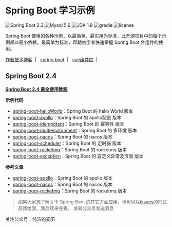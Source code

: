 Spring Boot 学习示例
=========================

![Spring Boot 2.3](https://img.shields.io/badge/Spring%20Boot-2.0-brightgreen.svg)
![Mysql 5.6](https://img.shields.io/badge/Mysql-5.6-blue.svg)
![JDK 1.8](https://img.shields.io/badge/JDK-1.8-brightgreen.svg)
![gradle](https://img.shields.io/badge/gradle-6.7-<COLOR>)
![license](https://img.shields.io/badge/license-MPL--2.0-blue.svg)

Spring Boot 使用的各种示例，以最简单、最实用为标准，此开源项目中的每个示例都以最小依赖，最简单为标准，帮助初学者快速掌握 Spring Boot 各组件的使用。

[作者技术博客](https://www.idearyou.cn) &nbsp;| &nbsp;
[spring boot](https://github.com/qw7575/spring-boot-examples) &nbsp;| &nbsp;
[vue组件库](https://github.com/qw7575/vue-qw-doc) &nbsp;| &nbsp; 

## Spring Boot 2.4

**[Spring Boot 2.4 最全使用教程](https://github.com/qw7575/spring-boot-examples)**


**示例代码**
- [spring-boot-helloWorld](https://github.com/qw7575/spring-boot-examples/tree/main/spring-boot-hello)：Spring Boot 的 hello World 版本
- [spring-boot-apollo](https://github.com/qw7575/spring-boot-examples/tree/main/spring-boot-apollo)：Spring Boot 的 apollo配置 版本
- [spring-boot-idempotent](https://github.com/qw7575/spring-boot-examples/tree/main/spring-boot-idempotent)：Spring Boot 的 幂等性 版本
- [spring-boot-multienvironment](https://github.com/qw7575/spring-boot-examples/tree/main/spring-boot-multienvironment)：Spring Boot 的 多环境 版本
- [spring-boot-nacos](https://github.com/qw7575/spring-boot-examples/tree/main/spring-boot-nacos)：Spring Boot 的 nacos 版本
- [spring-boot-scheduler](https://github.com/qw7575/spring-boot-examples/tree/main/spring-boot-scheduler)：Spring Boot 的 定时器 版本
- [spring-boot-rocketmq](https://github.com/qw7575/spring-boot-examples/tree/main/spring-boot-rocketmq)：Spring Boot 的 rocketmq 版本
- [spring-boot-exception](https://github.com/qw7575/spring-boot-examples/tree/main/spring-boot-exception)：Spring Boot 的 自定义异常及页面 版本
  
**参考文章**
- [spring-boot-apollo](https://idearyou.cn/archives/bootapollo)：Spring Boot 的 apollo 版本
- [spring-boot-nacos](https://idearyou.cn/archives/bootnacos)：Spring Boot 的 nacos 版本
- [spring-boot-rocketmq](https://idearyou.cn/archives/bootrocketmq)：Spring Boot 的 rocketmq 版本


> 如果大家想了解关于 Spring Boot 的其它方面应用，也可以以[issues](https://github.com/qw7575/spring-boot-examples/issues)的形式反馈给我，我后续来完善。
或者公众号发送消息

关注公众号：纯洁的麦田